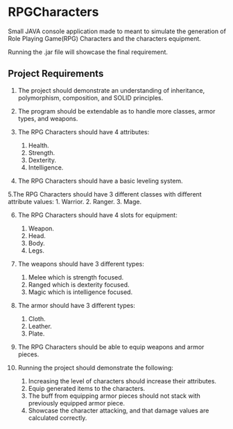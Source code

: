 # RPGCharacters

Small JAVA console application made to meant to simulate the generation of Role Playing Game(RPG) Characters and the characters equipment.

Running the .jar file will showcase the final requirement.

## Project Requirements

1. The project should demonstrate an understanding of inheritance, polymorphism, composition, and SOLID principles. 

2. The program should be extendable as to handle more classes, armor types, and weapons.

3. The RPG Characters should have 4 attributes:
    1. Health.
    2. Strength.
    3. Dexterity.
    4. Intelligence.

4. The RPG Characters should have a basic leveling system.

5.The RPG Characters should have 3 different classes with different attribute values:
    1. Warrior.
    2. Ranger.
    3. Mage.

6. The RPG Characters should have 4 slots for equipment:
    1. Weapon.
    2. Head.
    3. Body.
    4. Legs.

7. The weapons should have 3 different types:
    1. Melee which is strength focused.
    2. Ranged which is dexterity focused.
    3. Magic which is intelligence focused.
    
8. The armor should have 3 different types:
    1. Cloth.
    2. Leather.
    3. Plate.
 
9. The RPG Characters should be able to equip weapons and armor pieces.

10. Running the project should demonstrate the following:
    1. Increasing the level of characters should increase their attributes.
    2. Equip generated items to the characters.
    3. The buff from equipping armor pieces should not stack with previously equipped armor piece.
    4. Showcase the character attacking, and that damage values are calculated correctly.
